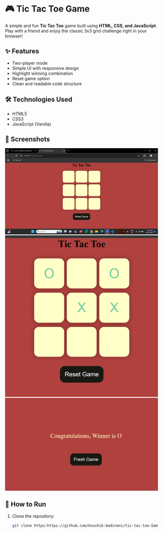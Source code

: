 # 🎮 Tic Tac Toe Game

A simple and fun **Tic Tac Toe** game built using **HTML, CSS, and JavaScript**. Play with a friend and enjoy the classic 3x3 grid challenge right in your browser!

## ✨ Features

- Two-player mode
- Simple UI with responsive design
- Highlight winning combination
- Reset game option
- Clean and readable code structure

## 🛠️ Technologies Used

- HTML5
- CSS3
- JavaScript (Vanilla)

## 📸 Screenshots
![Tic Tac Toe Screenshot](tac.png)
![Tic Tac Toe Screenshot](tic.png)
![Tic Tac Toe Screenshot](toe.png) 
## 🚀 How to Run

1. Clone the repository:

   ```bash
   git clone https:https://github.com/koushik-badineni/tic-tac-toe-Game.git)
